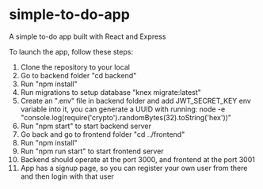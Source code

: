 # simple-to-do-app
A simple to-do app built with React and Express

To launch the app, follow these steps:

1. Clone the repository to your local
2. Go to backend folder "cd backend"
3. Run "npm install"
4. Run migrations to setup database "knex migrate:latest"
5. Create an ".env" file in backend folder and add JWT_SECRET_KEY env variable into it, you can generate a UUID with running:
 node -e "console.log(require('crypto').randomBytes(32).toString('hex'))"
5. Run "npm start" to start backend server
6. Go back and go to frontend folder "cd ../frontend"
7. Run "npm install"
8. Run "npm run start" to start frontend server
9. Backend should operate at the port 3000, and frontend at the port 3001
10. App has a signup page, so you can register your own user from there and then login with that user